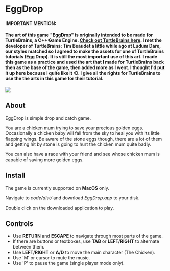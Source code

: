 # EggDrop

#### IMPORTANT MENTION:


#### The art of this game "EggDrop" is originally intended to be made for TurtleBrains, a C++ Game Engine. [Check out TurtleBrains here](https://www.timbeaudet.com/). I met the developer of TurtleBrains: Tim Beaudet a little while ago at Ludum Dare, our styles matched so I agreed to make the assets for one of TurtleBrains tutorials (Egg Drop). It is still the most important use of this art. I made this game as a practice and used the art that I made for TurtleBrains back then as the base of the game, then added more as I went. I thought I'd put it up here because I quite like it :D. I give all the rights for TurtleBrains to use the the arts in this game for their tutorial.


![](https://raw.githubusercontent.com/mokuki082/EggDrop/master/timeline/27-07-2017.gif)

## About

EggDrop is simple drop and catch game.

You are a chicken mum trying to save your precious golden eggs. Occasionally a chicken baby will fall from the sky to heal you with its little flapping wings. Be aware of the stone eggs though, there are a lot of them and getting hit by stone is going to hurt the chicken mum quite badly.

You can also have a race with your friend and see whose chicken mum is capable of saving more golden eggs.


## Install

The game is currently supported on __MacOS__ only.

Navigate to _code/dist/_ and download _EggDrop.app_ to your disk. 

Double click on the downloaded application to play.


## Controls

* Use **RETURN** and **ESCAPE** to navigate through most parts of the game.
* If there are buttons or textboxes, use **TAB** or **LEFT/RIGHT** to alternate between them.
* Use **LEFT/RIGHT** or **A/D** to move the main character (The Chicken).
* Use 'M' or cursor to mute the music.
* Use 'P' to pause the game (single player mode only).
